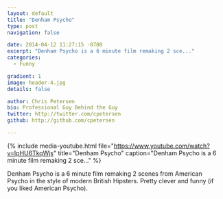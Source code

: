 ```yaml
---
layout: default
title: "Denham Psycho"
type: post
navigation: false

date: 2014-04-12 11:27:15 -0700
excerpt: "Denham Psycho is a 6 minute film remaking 2 sce..."
categories:
  - Funny

gradient: 1
image: header-4.jpg
details: false

author: Chris Petersen
bio: Professional Guy Behind the Guy
twitter: http://twitter.com/cpetersen
github: http://github.com/cpetersen

---
```


{% include media-youtube.html file="https://www.youtube.com/watch?v=IpHU6TkqWjs" title="Denham Psycho" caption="Denham Psycho is a 6 minute film remaking 2 sce..." %}

Denham Psycho is a 6 minute film remaking 2 scenes from American Psycho in the style of modern British Hipsters. Pretty clever and funny (if you liked American Psycho).
